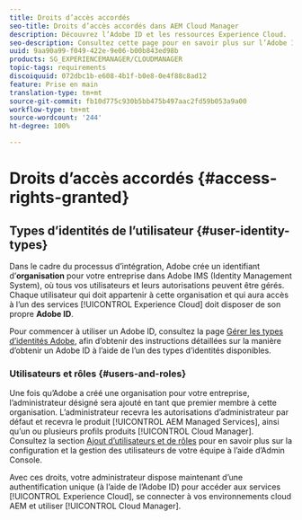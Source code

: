 ```yaml
---
title: Droits d’accès accordés
seo-title: Droits d’accès accordés dans AEM Cloud Manager
description: Découvrez l’Adobe ID et les ressources Experience Cloud.
seo-description: Consultez cette page pour en savoir plus sur l’Adobe ID et les ressources AEM Experience Cloud.
uuid: 9aa90a99-f049-422e-9e06-b00b843ed98b
products: SG_EXPERIENCEMANAGER/CLOUDMANAGER
topic-tags: requirements
discoiquuid: 072dbc1b-e608-4b1f-b0e8-0e4f88c8ad12
feature: Prise en main
translation-type: tm+mt
source-git-commit: fb10d775c930b5bb475b497aac2fd59b053a9a00
workflow-type: tm+mt
source-wordcount: '244'
ht-degree: 100%

---
```



# Droits d’accès accordés {#access-rights-granted}

## Types d’identités de l’utilisateur {#user-identity-types}

Dans le cadre du processus d’intégration, Adobe crée un identifiant d’**organisation** pour votre entreprise dans Adobe IMS (Identity Management System), où tous vos utilisateurs et leurs autorisations peuvent être gérés. Chaque utilisateur qui doit appartenir à cette organisation et qui aura accès à l’un des services [!UICONTROL Experience Cloud] doit disposer de son propre **Adobe ID**.

Pour commencer à utiliser un Adobe ID, consultez la page [Gérer les types d’identités Adobe](https://helpx.adobe.com/fr/enterprise/using/identity.html), afin d’obtenir des instructions détaillées sur la manière d’obtenir un Adobe ID à l’aide de l’un des types d’identités disponibles.

### Utilisateurs et rôles {#users-and-roles}

Une fois qu’Adobe a créé une organisation pour votre entreprise, l’administrateur désigné sera ajouté en tant que premier membre à cette organisation. L’administrateur recevra les autorisations d’administrateur par défaut et recevra le produit [!UICONTROL AEM Managed Services], ainsi qu’un ou plusieurs profils produits [!UICONTROL Cloud Manager]. Consultez la section [Ajout d’utilisateurs et de rôles](setting-up-users-and-roles.md) pour en savoir plus sur la configuration et la gestion des utilisateurs de votre équipe à l’aide d’Admin Console.

Avec ces droits, votre administrateur dispose maintenant d’une authentification unique (à l’aide de l’Adobe ID) pour accéder aux services [!UICONTROL Experience Cloud], se connecter à vos environnements cloud AEM et utiliser [!UICONTROL Cloud Manager].
